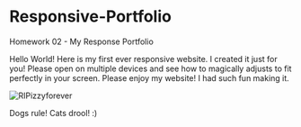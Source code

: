 # Responsive-Portfolio
 Homework 02 - My Response Portfolio

Hello World! 
Here is my first ever responsive website. 
I created it just for you! Please open on multiple devices and see how to magically adjusts to fit perfectly in your screen. Please enjoy my website! I had such fun making it. 

![RIPizzyforever](https://imgur.com/a/7lAi3Vq)


Dogs rule! Cats drool! :)
